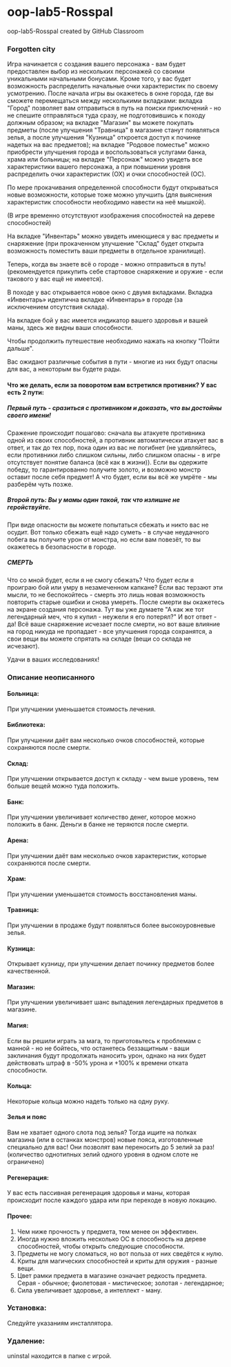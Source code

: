 # oop-lab5-Rosspal

oop-lab5-Rosspal created by GitHub Classroom

### Forgotten city

Игра начинается с создания вашего персонажа - вам будет предоставлен выбор из нескольких персонажей со своими уникальными начальными бонусами. Кроме того, у вас будет возможность распределить начальные очки характеристик по своему усмотрению. После начала игры вы окажетесь в окне города, где вы сможете перемещаться между несколькими вкладками: вкладка "Город" позволяет вам отправиться в путь на поиски приключений - но не спешите отправляться туда сразу, не подготовившись к походу должным образом; на вкладке "Магазин" вы можете покупать предметы (после улучшения "Травница" в магазине станут появляться зелья, а после улучшения "Кузница" откроется доступ к починке надетых на вас предметов); на вкладке "Родовое поместье" можно приобрести улучшения города и воспользоваться услугами банка, храма или больницы; на вкладке "Персонаж" можно увидеть все характеристики вашего персонажа, а при повышении уровня распределить очки характеристик (ОХ) и очки способностей (ОС).

По мере прокачивания определенной способности будут открываться новые возможности, которые тоже можно улучшить (для выяснения характеристик способности необходимо навести на неё мышкой).

(В игре временно отсутствуют изображения способностей на дереве способностей)

На вкладке "Инвентарь" можно увидеть имеющиеся у вас предметы и снаряжение (при прокаченном улучшение "Склад" будет открыта возможность поместить ваши предметы в отдельное хранилище).

Теперь, когда вы знаете всё о городе - можно отправиться в путь! (рекомендуется прикупить себе стартовое снаряжение и оружие - если такового у вас ещё не имеется).

В походе у вас открывается новое окно с двумя вкладками. Вкладка «Инвентарь» идентична вкладке «Инвентарь» в городе (за исключением отсутствия склада).

На вкладке бой у вас имеется индикатор вашего здоровья и вашей маны, здесь же видны ваши способности.

Чтобы продолжить путешествие необходимо нажать на кнопку "Пойти дальше".

Вас ожидают различные события в пути - многие из них будут опасны для вас, а некоторым вы будете рады.

#### Что же делать, если за поворотом вам встретился противник? У вас есть 2 пути: 
##### Первый путь - сразиться с противником и доказать, что вы достойны своего имени!

Сражение происходит пошагово: сначала вы атакуете противника одной из своих способностей, а противник автоматически атакует вас в ответ, и так до тех пор, пока один из вас не погибнет (не удивляйтесь, если противники либо слишком сильны, либо слишком опасны - в игре отсутствует понятие баланса (всё как в жизни)).
Если вы одержите победу, то гарантированно получите золото, и возможно монстр оставит после себя предмет! А что будет, если вы всё же умрёте - мы разберём чуть позже.

##### Второй путь: Вы у мамы один такой, так что излишне не геройствуйте. 
При виде опасности вы можете попытаться сбежать и никто вас не осудит. Вот только сбежать ещё надо суметь - в случае неудачного побега вы получите урон от монстра, но если вам повезёт, то вы окажетесь в безопасности в городе.
##### СМЕРТЬ 
Что со мной будет, если я не смогу сбежать? Что будет если я проиграю бой или умру в незамеченном капкане? Если вас терзают эти мысли, то не беспокойтесь - смерть это лишь новая возможность повторить старые ошибки и снова умереть. После смерти вы окажетесь на экране создания персонажа. Тут вы уже думаете "А как же тот легендарный меч, что я купил - неужели я его потерял?" И вот ответ - да! Всё ваше снаряжение исчезает после смерти, но вот ваше влияние на город никуда не пропадает - все улучшения города сохранятся, а свои вещи вы можете спрятать на складе (вещи со склада не исчезают).

Удачи в ваших исследованиях! 
### Описание неописанного 
#### Больница:
При улучшении уменьшается стоимость лечения.
#### Библиотека:
При улучшении даёт вам несколько очков способностей, которые сохраняются после смерти.
#### Склад: 
При улучшении открывается доступ к складу - чем выше уровень, тем больше вещей можно туда положить.
#### Банк: 
При улучшении увеличивает количество денег, которое можно положить в банк. Деньги в банке не теряются после смерти.
#### Арена:
При улучшении даёт вам несколько очков характеристик, которые сохраняются после смерти.
#### Храм: 
При улучшении уменьшается стоимость восстановления маны.
#### Травница:
При улучшении в продаже будут появляться более высокоуровневые зелья.
#### Кузница: 
Открывает кузницу, при улучшении делает починку предметов более качественной. 
#### Магазин: 
При улучшении увеличивает шанс выпадения легендарных предметов в магазине.
#### Магия: 
Если вы решили играть за мага, то приготовьтесь к проблемам с манной - но не бойтесь, что останетесь беззащитным - ваши заклинания будут продолжать наносить урон, однако на них будет действовать штраф в -50% урона и +100% к времени отката способности.
#### Кольца:
Некоторые кольца можно надеть только на одну руку.

#### Зелья и пояс 
Вам не хватает одного слота под зелья? Тогда ищите на полках магазина (или в останках монстров) новые пояса, изготовленные специально для вас! Они позволят вам переносить до 5 зелий за раз! (количество однотипных зелий одного уровня в одном слоте не ограничено) 
#### Регенерация: 
У вас есть пассивная регенерация здоровья и маны, которая происходит после каждого удара или при переходе в новую локацию.
#### Прочее: 
1. Чем ниже прочность у предмета, тем менее он эффективен. 
2. Иногда нужно вложить несколько ОС в способность на дереве способностей, чтобы открыть следующие способности. 
3. Предметы не могу сломаться, но вот польза от них сведётся к нулю. 
4. Криты для магических способностей и криты для оружия - разные вещи. 
5. Цвет рамки предмета в магазине означает редкость предмета. Серая - обычное; фиолетовая - мистическое; золотая - легендарное; 
6. Сила увеличивает здоровье, а интеллект - ману. 
### Установка: 
Следуйте указаниям инсталлятора. 
### Удаление: 
uninstal находится в папке с игрой.
